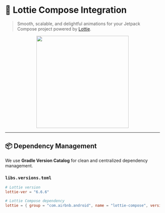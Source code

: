 # 🚀 Lottie Compose Integration

> Smooth, scalable, and delightful animations for your Jetpack Compose project powered by [Lottie](https://airbnb.io/lottie/#/).

<p align="center">
  <img src="https://github.com/user-attachments/assets/8c546bfd-3fb2-4b19-b646-044931858b35" width="300"/>
</p>

---

## 📦 Dependency Management

We use **Gradle Version Catalog** for clean and centralized dependency management.

### `libs.versions.toml`

```toml
# Lottie version
lottie-ver = "6.6.6"

# Lottie Compose dependency
lottie = { group = "com.airbnb.android", name = "lottie-compose", version.ref = "lottie-ver" 
